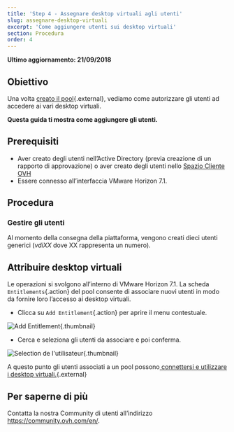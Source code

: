 ```yaml
---
title: 'Step 4 - Assegnare desktop virtuali agli utenti'
slug: assegnare-desktop-virtuali
excerpt: 'Come aggiungere utenti sui desktop virtuali'
section: Procedura
order: 4
---
```


**Ultimo aggiornamento: 21/09/2018**

## Obiettivo

Una volta [creato il pool](https://docs.ovh.com/it/cloud-desktop-infrastructure/creare-un-pool/){.external}, vediamo come autorizzare gli utenti ad accedere ai vari desktop virtuali.

**Questa guida ti mostra come aggiungere gli utenti.**


## Prerequisiti

- Aver creato degli utenti nell’Active Directory (previa creazione di un rapporto di approvazione) o aver creato degli utenti nello [Spazio Cliente OVH](https://www.ovh.com/auth/?action=gotomanager&from=https://www.ovh.it/&ovhSubsidiary=it)
- Essere connesso all’interfaccia VMware Horizon 7.1.

## Procedura

### Gestire gli utenti

Al momento della consegna della piattaforma, vengono creati dieci utenti generici (*vdiXX* dove XX rappresenta un numero). 


## Attribuire desktop virtuali

Le operazioni si svolgono all’interno di VMware Horizon 7.1. La scheda `Entitlements`{.action} del pool consente di associare nuovi utenti in modo da fornire loro l’accesso ai desktop virtuali.

- Clicca su `Add Entitlement`{.action} per aprire il menu contestuale.

![Add Entitlement](images/1200.png){.thumbnail}

- Cerca e seleziona gli utenti da associare e poi conferma.

![Selection de l'utilisateur](images/1201.png){.thumbnail}


A questo punto gli utenti associati a un pool possono[ connettersi e utilizzare i desktop virtuali.](https://docs.ovh.com/it/cloud-desktop-infrastructure/connessione-desktop-virtuale/){.external}


## Per saperne di più

Contatta la nostra Community di utenti all’indirizzo <https://community.ovh.com/en/>.